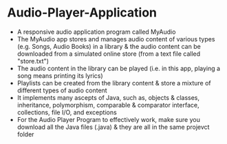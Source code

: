 # Audio-Player-Application
- A responsive audio application program called MyAudio
- The MyAudio app stores and manages audio content of various types (e.g. Songs, Audio Books) in a library & the audio content   can be downloaded from a simulated online store (from a text file called "store.txt")                                       
- The audio content in the library can be played (i.e. in this app, playing a song means printing its lyrics)
- Playlists can be created from the library content & store a mixture of different types of audio content
- It implements many ascepts of Java, such as, objects & classes, inheritance, polymorphism, comparable & comparator             interface, collections, file I/O, and exceptions
- For the Audio Player Program to effectively work, make sure you download all the Java files (.java) & they are all in the same projevct folder
